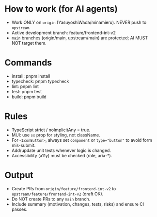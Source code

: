 # How to work (for AI agents)
- Work ONLY on `origin` (YasuyoshiWada/minamieru). NEVER push to `upstream`.
- Active development branch: feature/frontend-int-v2
- `main` branches (origin/main, upstream/main) are protected; AI MUST NOT target them.

# Commands
- install: pnpm install
- typecheck: pnpm typecheck
- lint: pnpm lint
- test: pnpm test
- build: pnpm build

# Rules
- TypeScript strict / noImplicitAny = true.
- MUI: use `sx` prop for styling, not className.
- For `<IconButton>`, always set `component` or `type="button"` to avoid form mis-submit.
- Add/update unit tests whenever logic is changed.
- Accessibility (a11y) must be checked (role, aria-*).

# Output
- Create PRs from `origin/feature/frontend-int-v2` to `upstream/feature/frontend-int-v2` (draft OK).
- Do NOT create PRs to any `main` branch.
- Include summary (motivation, changes, tests, risks) and ensure CI passes.
